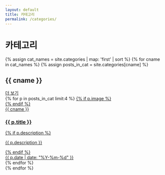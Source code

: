 ```yaml
---
layout: default
title: 카테고리
permalink: /categories/
---
```


<div class="wrap">
  <h1 class="page-title">카테고리</h1>
  <div class="grid">
  {% assign cat_names = site.categories | map: 'first' | sort %}
  {% for cname in cat_names %}
    {% assign posts_in_cat = site.categories[cname] %}
    <div>
      <div class="section-head">
        <h2>{{ cname }}</h2>
        <a href="{{ '/category/' | append: cname | append: '/' | relative_url }}">더 보기</a>
      </div>
      <div class="cards">
        {% for p in posts_in_cat limit:4 %}
        <a class="card" href="{{ p.url | relative_url }}">
          {% if p.image %}<div class="thumb" style="background-image:url('{{ p.image | relative_url }}');"></div>{% endif %}
          <div class="meta">
            <div class="cat">{{ cname }}</div>
            <h3 class="title">{{ p.title }}</h3>
            {% if p.description %}<p class="desc">{{ p.description }}</p>{% endif %}
            <div class="date">{{ p.date | date: "%Y-%m-%d" }}</div>
          </div>
        </a>
        {% endfor %}
      </div>
    </div>
  {% endfor %}
  </div>
</div>
